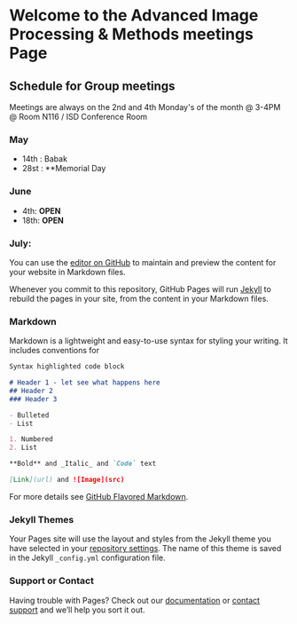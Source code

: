 # Welcome to the Advanced Image Processing & Methods meetings Page

## Schedule for Group meetings

Meetings are always on the 2nd and 4th Monday's of the month 
@ 3-4PM @ Room N116 / ISD Conference Room 

### May
- 14th : Babak 
- 28st : **Memorial Day  

### June
- 4th: **OPEN**
- 18th: **OPEN**

### July: 

You can use the [editor on GitHub](https://github.com/AIMP-NKI/AIMP-NKI.github.io/edit/master/README.md) to maintain and preview the content for your website in Markdown files.

Whenever you commit to this repository, GitHub Pages will run [Jekyll](https://jekyllrb.com/) to rebuild the pages in your site, from the content in your Markdown files.

### Markdown

Markdown is a lightweight and easy-to-use syntax for styling your writing. It includes conventions for

```markdown
Syntax highlighted code block

# Header 1 - let see what happens here 
## Header 2
### Header 3

- Bulleted
- List

1. Numbered
2. List

**Bold** and _Italic_ and `Code` text

[Link](url) and ![Image](src)
```

For more details see [GitHub Flavored Markdown](https://guides.github.com/features/mastering-markdown/).

### Jekyll Themes

Your Pages site will use the layout and styles from the Jekyll theme you have selected in your [repository settings](https://github.com/AIMP-NKI/AIMP-NKI.github.io/settings). The name of this theme is saved in the Jekyll `_config.yml` configuration file.

### Support or Contact

Having trouble with Pages? Check out our [documentation](https://help.github.com/categories/github-pages-basics/) or [contact support](https://github.com/contact) and we’ll help you sort it out.
